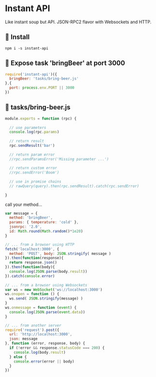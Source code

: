 # Instant API
Like instant soup but API. JSON-RPC2 flavor with Websockets and HTTP.

## 💾 Install
```
npm i -s instant-api
```

## 📡 Expose task 'bringBeer' at port 3000
```javascript
require('instant-api')({
  bringBeer: 'tasks/bring-beer.js' 
},{
  port: process.env.PORT || 3000 
}) 
```

## 🤖 tasks/bring-beer.js
```javascript
module.exports = function (rpc) {
  
  // use parameters
  console.log(rpc.params)
  
  // return result
  rpc.sendResult('bar')
  
  // return param error
  //rpc.sendParamsError('Missing parameter ...')
  
  // return custom error
  //rpc.sendError('Boom')
  
  // use in promise chains
  // rawQuery(query).then(rpc.sendResult).catch(rpc.sendError)
  
}
```

call your method...
```javascript
var message = {
  method: 'bringBeer',
  params: { temperature: 'cold' },
  jsonrpc: '2.0',
  id: Math.round(Math.random()*1e20)
}

// ... from a browser using HTTP
fetch('localhost:3000', {
  method: 'POST', body: JSON.stringify( message )
}).then(function(response){
  return response.json()
}).then(function(body){
  console.log(JSON.parse(body.result))
}).catch(console.error)
 
// ... from a browser using Websockets
var ws = new WebSocket('ws://localhost:3000')
ws.onopen = function () {
  ws.send( JSON.stringify(message) )
}
ws.onmessage = function (event) {
  console.log(JSON.parse(event.data))
}

// ... from another server
require('request').post({
  url: 'http://localhost:3000',
  json: message
}, function (error, response, body) {
  if (!error && response.statusCode === 200) {
    console.log(body.result)
  } else {
    console.error(error || body)
  }
})

```

